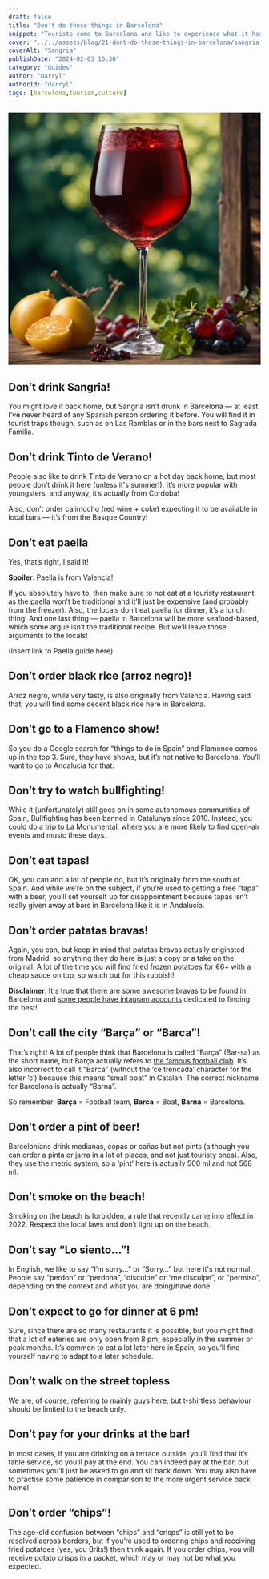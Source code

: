 ```yaml
---
draft: false
title: "Don't do these things in Barcelona"
snippet: "Tourists come to Barcelona and like to experience what it has to offer, but are they really sampling the Catalonian culture, cuisine, or the things that make Barcelona famous?"
cover: "../../assets/blog/21-dont-do-these-things-in-barcelona/sangria.jpg"
coverAlt: "Sangria"
publishDate: "2024-02-03 15:36"
category: "Guides"
author: "Darryl"
authorId: "darryl"
tags: [barcelona,tourism,culture]
---
```


![Sangria](../../assets/blog/21-dont-do-these-things-in-barcelona/sangria.jpg)



## Don’t drink Sangria!
You might love it back home, but Sangria isn’t drunk in Barcelona –– at least I’ve never heard of any Spanish person ordering it before. You will find it in tourist traps though, such as on Las Ramblas or in the bars next to Sagrada Familia.

## Don’t drink Tinto de Verano!
People also like to drink Tinto de Verano on a hot day back home, but most people don’t drink it here (unless it's summer!). It’s more popular with youngsters, and anyway, it’s actually from Cordoba!

Also, don’t order calimocho (red wine + coke) expecting it to be available in local bars –– it’s from the Basque Country!

## Don’t eat paella
Yes, that’s right, I said it!

**Spoiler**: Paella is from Valencia!

If you absolutely have to, then make sure to not eat at a touristy restaurant as the paella won’t be traditional and it’ll just be expensive (and probably from the freezer). Also, the locals don’t eat paella for dinner, it’s a lunch thing! And one last thing –– paella in Barcelona will be more seafood-based, which some argue isn’t the traditional recipe. But we’ll leave those arguments to the locals!

(Insert link to Paella guide here)

## Don’t order black rice (arroz negro)!
Arroz negro, while very tasty, is also originally from Valencia. Having said that, you will find some decent black rice here in Barcelona.

## Don’t go to a Flamenco show!
So you do a Google search for “things to do in Spain” and Flamenco comes up in the top 3. Sure, they have shows, but it’s not native to Barcelona. You’ll want to go to Andalucía for that.

## Don’t try to watch bullfighting!
While it (unfortunately) still goes on in some autonomous communities of Spain, Bullfighting has been banned in Catalunya since 2010. Instead, you could do a trip to La Monumental, where you are more likely to find open-air events and music these days.

## Don’t eat tapas!
OK, you can and a lot of people do, but it’s originally from the south of Spain. And while we’re on the subject, if you’re used to getting a free “tapa” with a beer, you’ll set yourself up for disappointment because tapas isn’t really given away at bars in Barcelona like it is in Andalucía.

## Don’t order patatas bravas!
Again, you can, but keep in mind that patatas bravas actually originated from Madrid, so anything they do here is just a copy or a take on the original. A lot of the time you will find fried frozen potatoes for €6+ with a cheap sauce on top, so watch out for this rubbish!

<div class="info">

**Disclaimer**: It's true that there are some awesome bravas to be found in Barcelona and <a href="https://www.instagram.com/bravasbarcelona/" target="_blank">some people have intagram accounts</a> dedicated to finding the best!

</div>

## Don’t call the city “Barça” or “Barca”!
That’s right! A lot of people think that Barcelona is called “Barça” (Bar-sa) as the short name, but Barça actually refers to <a href="https://www.fcbarcelona.com/" target="_blank">the famous football club</a>. It’s also incorrect to call it “Barca” (without the ‘ce trencada’ character for the letter ‘c’) because this means “small boat” in Catalan. The correct nickname for Barcelona is actually “Barna”.

So remember: **Barça** = Football team, **Barca** = Boat, **Barna** = Barcelona.

## Don’t order a pint of beer!
Barcelonians drink medianas, copas or cañas but not pints (although you can order a pinta or jarra in a lot of places, and not just touristy ones). Also, they use the metric system, so a ‘pint’ here is actually 500 ml and not 568 ml.

## Don’t smoke on the beach!
Smoking on the beach is forbidden, a rule that recently came into effect in 2022. Respect the local laws and don’t light up on the beach.

## Don’t say “Lo siento…”!
In English, we like to say “I’m sorry…” or “Sorry…” but here it's not normal. People say “perdon” or “perdona”, “disculpe” or “me disculpe”, or “permiso”, depending on the context and what you are doing/have done.

## Don’t expect to go for dinner at 6 pm!
Sure, since there are so many restaurants it is possible, but you might find that a lot of eateries are only open from 8 pm, especially in the summer or peak months. It’s common to eat a lot later here in Spain, so you’ll find yourself having to adapt to a later schedule.

## Don’t walk on the street topless
We are, of course, referring to mainly guys here, but t-shirtless behaviour should be limited to the beach only.


## Don’t pay for your drinks at the bar!
In most cases, if you are drinking on a terrace outside, you’ll find that it’s table service, so you’ll pay at the end. You can indeed pay at the bar, but sometimes you’ll just be asked to go and sit back down. You may also have to practise some patience in comparison to the more urgent service back home! 

## Don’t order “chips”!
The age-old confusion between “chips” and “crisps” is still yet to be resolved across borders, but if you’re used to ordering chips and receiving fried potatoes (yes, you Brits!) then think again. If you order chips, you will receive potato crisps in a packet, which may or may not be what you expected.
